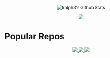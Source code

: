 

<p align="center">

  <img alt="tralph3's Github Stats" src="https://github-readme-stats.vercel.app/api?username=tralph3&show_icons=true&include_all_commits=true&hide_border=true&theme=merko" />
</p>

<p align="center">
  <img align="center" src="https://github-readme-stats.vercel.app/api/top-langs/?username=tralph3&layout=compact&hide_border=true&theme=merko" />
</p>

# Popular Repos

<p align="center">
<a href="https://github.com/tralph3/ZeroTier-GUI">
  <img src="https://github-readme-stats.vercel.app/api/pin/?username=tralph3&repo=ZeroTier-GUI&hide_border=true&theme=merko" />
</a>
<a href="https://github.com/tralph3/Cue-Maker">
  <img src="https://github-readme-stats.vercel.app/api/pin/?username=tralph3&repo=Cue-Maker&hide_border=true&theme=merko" />
</a>
<a href="https://github.com/tralph3/Steam-Metadata-Editor">
  <img src="https://github-readme-stats.vercel.app/api/pin/?username=tralph3&repo=Steam-Metadata-Editor&hide_border=true&theme=merko" />
</a>
</p>
